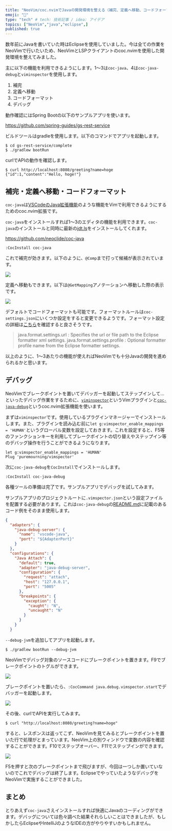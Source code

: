 ```yaml
---
title: "NeoVim/coc.nvimでJavaの開発環境を整える（補完、定義へ移動、コードフォーマット、デバッグ）"
emoji: "🍺"
type: "tech" # tech: 技術記事 / idea: アイデア
topics: ["NeoVim","java","eclipse",]
published: true
---
```


数年前にJavaを書いていた時はEclipseを使用していました。今は全ての作業をNeoVimで行いたいため、NeoVimとLSPクライアントのcoc.nvimを使用した開発環境を整えてみました。

主に以下の機能を利用できるようにします。1〜3は`coc-java`、4は`coc-java-debug`と`viminspector`を使用します。

1. 補完
2. 定義へ移動
3. コードフォーマット
4. デバッグ

動作確認にはSpring Bootの以下のサンプルアプリを使います。

https://github.com/spring-guides/gs-rest-service

ビルドツールはgradleを使用します。以下のコマンドでアプリを起動します。

```
$ cd gs-rest-service/complete
$ ./gradlew bootRun
```

curlでAPIの動作を確認します。
```
$ curl http://localhost:8080/greeting?name=hoge
{"id":1,"content":"Hello, hoge!"}
```


## 補完・定義へ移動・コードフォーマット

`coc-java`は[VSCodeのJava拡張機能](https://github.com/redhat-developer/vscode-java)のような機能をVimで利用できるようにするためのcoc.nvim拡張です。

`coc-java`をインストールすれば1〜3のエディタの機能を利用できます。`coc-java`のインストールと同時に最新の[jdt.ls](https://github.com/eclipse/eclipse.jdt.ls)をインストールしてくれます。

https://github.com/neoclide/coc-java

```vim
:CocInstall coc-java
```

これで補完が効きます。以下のように、`@Comp`まで打って候補が表示されています。

![](https://storage.googleapis.com/zenn-user-upload/b22xnhm36mmcaa4rsrq67l7g1jd2)

定義へ移動もできます。以下は`@GetMapping`アノテーションへ移動した際の表示です。

![](https://storage.googleapis.com/zenn-user-upload/vspwm723ivmkjtnfiz9xah7zlja2)

デフォルトでコードフォーマットも可能です。フォーマットルールは`coc-settings.json`にいくつか設定をすると変更できるようです。フォーマット設定の詳細は[こちら](https://github.com/redhat-developer/vscode-java/wiki/Formatter-settings)を確認すると良さそうです。

> java.format.settings.url : Specifies the url or file path to the Eclipse formatter xml settings.
> java.format.settings.profile : Optional formatter profile name from the Eclipse formatter settings.


以上のように、1〜3あたりの機能が使えればNeoVimでも十分Javaの開発を進められるかと思います。



## デバッグ

NeoVimでブレークポイントを置いてデバッガーを起動してステップインして…といったデバッグ作業をするために、[`viminspector`](https://github.com/puremourning/vimspector)というVimプラグインと[`coc-java-debug`](https://github.com/dansomething/coc-java-debug)というcoc.nvim拡張機能を使います。

まずは`viminspector`です。使用しているプラグインマネージャーでインストールします。また、プラグインを読み込む前に`let g:vimspector_enable_mappings = 'HUMAN'`というグローバル変数を設定しておきます。これを設定すると、F5等のファンクションキーを利用してブレークポイントの切り替えやステップイン等のデバッグ操作を行うことができるようになります。

```vim
let g:vimspector_enable_mappings = 'HUMAN'
Plug 'puremourning/vimspector'
```

次に`coc-java-debug`を`CocInstall`でインストールします。

```vim
:CocInstall coc-java-debug
```

各種ツールの準備は完了です。サンプルアプリでデバッグを試してみます。

サンプルアプリのプロジェクトルートに`.vimspector.json`という設定ファイルを配置する必要があります。これは`coc-java-debug`の[README.md](https://github.com/dansomething/coc-java-debug#setup-vimspector)に記載のあるコード例をそのまま使用します。

```json:.vimspector.json
{
  "adapters": {
    "java-debug-server": {
      "name": "vscode-java",
      "port": "${AdapterPort}"
    }
  },
  "configurations": {
    "Java Attach": {
      "default": true,
      "adapter": "java-debug-server",
      "configuration": {
        "request": "attach",
        "host": "127.0.0.1",
        "port": "5005"
      },
      "breakpoints": {
        "exception": {
          "caught": "N",
          "uncaught": "N"
        }
      }
    }
  }
```

`--debug-jvm`を追加してアプリを起動します。

```shell
$ ./gradlew bootRun --debug-jvm
```

NeoVimでデバッグ対象のソースコードにブレークポイントを置きます。F9でブレークポイントのトグルができます。

![](https://storage.googleapis.com/zenn-user-upload/bpjtctaoynmtnz31c7sdiichymh0)

ブレークポイントを置いたら、`:CocCommand java.debug.vimspector.start`でデバッガーを起動します。

![](https://storage.googleapis.com/zenn-user-upload/3qgziotlydm4yd0sfap89uy8uael)

その後、curlでAPIを実行してみます。

```shell
$ curl "http://localhost:8080/greeting?name=hoge"
```

すると、レスポンスは返ってこず、NeoVimを見てみるとブレークポイントを置いた行で処理がとまっています。NeoVim上の別ウィンドウで変数の内容を確認することができます。F10でステップオーバー、F11でステップインができます。

![](https://storage.googleapis.com/zenn-user-upload/1iinlugh6onbqkg6rnwt2inb59cv)

F5を押すと次のブレークポイントまで飛びますが、今回は一つしか置いていないのでこれでデバッグは終了します。EclipseでやっていたようなデバッグをNeoVimで実施することができました。


## まとめ

とりあえず`coc-java`さえインストールすれば快適にJavaのコーディングができます。デバッグについては色々調べた結果それらしいことはできましたが、もしかしたらEclipseやIntelliJのようなIDEの方がやりやすいかもしれません。
